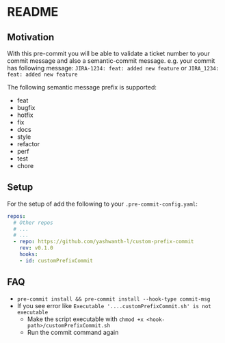 # README

## Motivation

With this pre-commit you will be able to validate a ticket number to your commit message and also a semantic-commit message. e.g. your commit has following message: `JIRA-1234: feat: added new feature` or `JIRA_1234: feat: added new feature`

The following semantic message prefix is supported:

- feat
- bugfix
- hotfix
- fix
- docs
- style
- refactor
- perf
- test
- chore

## Setup

For the setup of add the following to your `.pre-commit-config.yaml`:

```yaml
repos:
  # Other repos
  # ...
  # ...
  - repo: https://github.com/yashwanth-l/custom-prefix-commit
    rev: v0.1.0
    hooks:
    - id: customPrefixCommit
```

## FAQ

- `pre-commit install && pre-commit install --hook-type commit-msg`
- If you see error like `Executable '....customPrefixCommit.sh' is not executable`
  - Make the script executable with `chmod +x <hook-path>/customPrefixCommit.sh`
  - Run the commit command again

